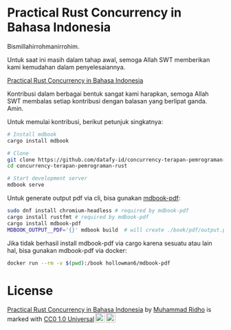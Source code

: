 # Practical Rust Concurrency in Bahasa Indonesia

Bismillahirrohmanirrohim.

Untuk saat ini masih dalam tahap awal, semoga Allah SWT memberikan kami
kemudahan dalam penyelesaiannya.

[Practical Rust Concurrency in Bahasa
Indonesia](https://datafy-id.github.io/concurrency-terapan-pemrograman-rust/html/)

Kontribusi dalam berbagai bentuk sangat kami harapkan, semoga Allah SWT membalas
setiap kontribusi dengan balasan yang berlipat ganda. Amin.

Untuk memulai kontribusi, berikut petunjuk singkatnya:

```sh
# Install mdbook
cargo install mdbook

# Clone
git clone https://github.com/datafy-id/concurrency-terapan-pemrograman-rust.git
cd concurrency-terapan-pemrograman-rust

# Start development server
mdbook serve
```

Untuk generate output pdf via cli, bisa gunakan
[mdbook-pdf](https://github.com/HollowMan6/mdbook-pdf):

```sh
sudo dnf install chromium-headless # required by mdbook-pdf
cargo install rustfmt # required by mdbook-pdf
cargo install mdbook-pdf
MDBOOK_OUTPUT__PDF='{}' mdbook build  # will create ./book/pdf/output.pdf
```

Jika tidak berhasil install mdbook-pdf via cargo karena sesuatu atau lain hal,
bisa gunakan mdbook-pdf via docker:

```sh
docker run --rm -v $(pwd):/book hollowman6/mdbook-pdf
```


# License

<p xmlns:cc="http://creativecommons.org/ns#" xmlns:dct="http://purl.org/dc/terms/"><a property="dct:title" rel="cc:attributionURL" href="https://github.com/datafy-id/concurrency-terapan-pemrograman-rust/">Practical Rust Concurrency in Bahasa Indonesia</a> by <a rel="cc:attributionURL dct:creator" property="cc:attributionName" href="https://kb.datafy.id">Muhammad Ridho</a> is marked with <a href="http://creativecommons.org/publicdomain/zero/1.0?ref=chooser-v1" target="_blank" rel="license noopener noreferrer" style="display:inline-block;">CC0 1.0 Universal<img style="height:22px!important;margin-left:3px;vertical-align:text-bottom;" src="https://mirrors.creativecommons.org/presskit/icons/cc.svg?ref=chooser-v1"><img style="height:22px!important;margin-left:3px;vertical-align:text-bottom;" src="https://mirrors.creativecommons.org/presskit/icons/zero.svg?ref=chooser-v1"></a></p>
